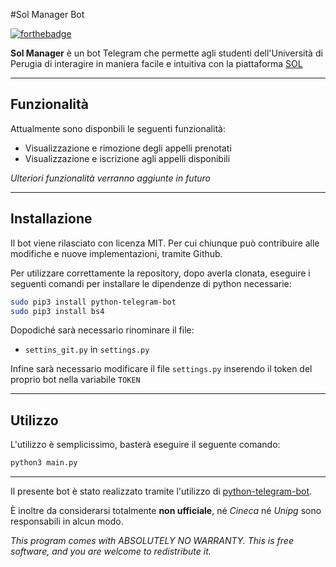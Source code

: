 #Sol Manager Bot

[![forthebadge](http://forthebadge.com/images/badges/made-with-python.svg)](https://www.python.org/)

**Sol Manager** è un bot Telegram che permette agli studenti dell'Università di Perugia di interagire in maniera facile e intuitiva con la piattaforma [SOL](https://unipg.esse3.cineca.it/Home.do)

***

## Funzionalità

Attualmente sono disponbili le seguenti funzionalità:
* Visualizzazione e rimozione degli appelli prenotati
* Visualizzazione e iscrizione agli appelli disponibili

*Ulteriori funzionalità verranno aggiunte in futuro*

---
## Installazione

Il bot viene rilasciato con licenza MIT. Per cui chiunque può contribuire alle modifiche e nuove implementazioni, tramite Github.

Per utilizzare correttamente la repository, dopo averla clonata, eseguire i seguenti comandi per installare le dipendenze di python necessarie:
```bash
sudo pip3 install python-telegram-bot
sudo pip3 install bs4
```

Dopodiché sarà necessario rinominare il file:
* ``settins_git.py`` in ``settings.py``

Infine sarà necessario modificare il file ``settings.py`` inserendo il token del proprio bot nella variabile ``TOKEN``

---

## Utilizzo

L'utilizzo è semplicissimo, basterà eseguire il seguente comando:
```bash
python3 main.py
```

---
Il presente bot è stato realizzato tramite l'utilizzo di [python-telegram-bot](https://github.com/python-telegram-bot/python-telegram-bot).

È inoltre da considerarsi totalmente **non ufficiale**, né *Cineca* né *Unipg* sono responsabili in alcun modo.

*This program comes with ABSOLUTELY NO WARRANTY.
This is free software, and you are welcome to redistribute it.*
